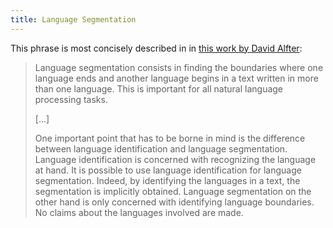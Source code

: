 ```yaml
---
title: Language Segmentation
---
```

This phrase is most concisely described in in [this work by David Alfter][1]:

> Language segmentation consists in finding the boundaries where one
> language ends and another language begins in a text written in more than one language.
> This is important for all natural language processing tasks.
>
> [...]
>
> One important point that has to be borne in mind is the difference between language
> identification and language segmentation. Language identification is concerned with recognizing
> the language at hand. It is possible to use language identification for language segmentation.
> Indeed, by identifying the languages in a text, the segmentation is implicitly obtained.
> Language segmentation on the other hand is only concerned with identifying language
> boundaries. No claims about the languages involved are made.

[1]: https://arxiv.org/abs/1510.01717